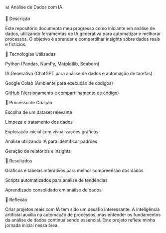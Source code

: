 📊 Análise de Dados com IA

📒 Descrição

Este repositório documenta meu progresso como iniciante em análise de dados, utilizando ferramentas de IA generativa para automatizar e melhorar processos. O objetivo é aprender e compartilhar insights sobre dados reais e fictícios.

🤖 Tecnologias Utilizadas

Python (Pandas, NumPy, Matplotlib, Seaborn)

IA Generativa (ChatGPT para análise de dados e automação de tarefas)

Google Colab (Ambiente para execução de códigos)

GitHub (Versionamento e compartilhamento de código)

🧐 Processo de Criação

Escolha de um dataset relevante

Limpeza e tratamento dos dados

Exploração inicial com visualizações gráficas

Análise utilizando IA para identificar padrões

Geração de relatórios e insights

🚀 Resultados

Gráficos e tabelas interativos para melhor compreensão dos dados

Scripts automatizados para análise de tendências

Aprendizado consolidado em análise de dados

💭 Reflexão

Criar projetos reais com IA tem sido um desafio interessante. A inteligência artificial auxilia na automação de processos, mas entender os fundamentos da análise de dados continua sendo essencial. Este projeto reflete minha jornada inicial nessa área.
